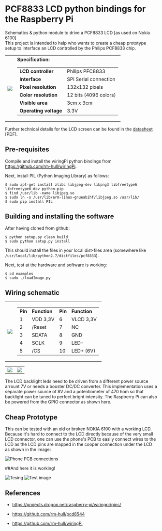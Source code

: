 PCF8833 LCD python bindings for the Raspberry Pi
=======

Schematics &amp; python module to drive a PCF8833 LCD [as used on Nokia 6100] <br/>
This project is intended to help who wants to create a cheap prototype setup to interface an LCD controlled by the Philips PCF8833 chip.

<table>
  <tr>
    <td>
      <img src="https://raw.github.com/engpedrorafael/pcf8833/master/doc/images/LCD6100.jpg"/>
    </td>
    <td>
      <strong>Specification:</strong>
      <table>
      <tr><td><strong>LCD controller</strong></td><td>Philips PFC8833</td></tr>
      <tr><td><strong>Interface</strong></td><td>SPI Serial connection</td></tr>
      <tr><td><strong>Pixel resolution</strong></td><td>132x132 pixels</td></tr>
      <tr><td><strong>Color resolution</strong></td><td>12 bits (4096 colors)</td></tr>
      <tr><td><strong>Visible area</strong></td><td>3cm x 3cm</td></tr>
      <tr><td><strong>Operating voltage</strong></td><td>3.3V</td></tr>
      </table>
    </td>
  </tr>
</table>

Further technical details for the LCD screen can be found in the 
[datasheet](https://raw.github.com/engpedrorafael/pcf8833/master/doc/PCF8833.pdf) [PDF].

Pre-requisites
--------------
Compile and install the wiringPi python bindings from https://github.com/rm-hull/wiringPi. 

Next, install PIL (Python Imaging Library) as follows:

    
    $ sudo apt-get install zlibc libjpeg-dev libpng3 libfreetype6 libfreetype6-dev python-pip
    $ find /usr/lib -name libjpeg.so
    $ sudo ln -s /usr/lib/arm-linux-gnueabihf/libjpeg.so /usr/lib/
    $ sudo pip install PIL

Building and installing the software
------------------------------------
After having cloned from github:

    $ python setup.py clean build
    $ sudo python setup.py install

This should install the files in your local dist-files area (somewhere
like `/usr/local/lib/python2.7/distfiles/pcf8833`).

Next, test at the hardware and software is working:

    $ cd examples
    $ sudo ./loadImage.py

Wiring schematic
----------------
<table>
  <tr>
    <td>
      <img src="https://raw.github.com/engpedrorafael/pcf8833/master/doc/images/lcdpinout.jpg"/>
    </td>
    <td>
      <table>
        <tr><td><strong>Pin<strong></td><td><strong>Function</strong></td><td><strong>Pin<strong></td><td><strong>Function</strong></td></tr>
        <tr><td>1</td><td>VDD 3,3V</td><td>6</td><td>VLCD 3,3V</td></tr>
        <tr><td>2</td><td>/Reset</td><td>7</td><td>NC</td></tr>
        <tr><td>3</td><td>SDATA</td><td>8</td><td>GND</td></tr>
        <tr><td>4</td><td>SCLK</td><td>9</td><td>LED-</td></tr>
        <tr><td>5</td><td>/CS</td><td>10</td><td>LED+ (6V)</td></tr>
      </table>
    </td>
  </tr>
</table>
<table>
  <tr>
    <td>
      <img src="https://raw.github.com/engpedrorafael/pcf8833/master/doc/images/GPIOs.png"/>
    </td>
    <td>
      <img src="https://raw.github.com/engpedrorafael/pcf8833/master/doc/images/shematics.png"/>
    </td>
  </tr>
</table>
The LCD backlight leds need to be driven from a different power source arrount 7V or needs a booster DC/DC converter.
This implementation uses a separate power source of 8V and a potentiometer of 470 hom so that backlight can be tuned to perfect bright intensity.  
The Raspberry Pi can also be powered from the GPIO connector as shown here.

Cheap Prototype
-----------------
This can be tested with an old or broken NOKIA 6100 with a working LCD. Because it's hard to connect to the LCD directly because of the very small LCD connector, one can use the phone's PCB to easily connect wires to the LCD as the LCD pins are mapped in the cooper connection under the LCD as shown in the image:

![Phone PCB connections](https://raw.github.com/engpedrorafael/pcf8833/master/doc/images/phonePCB.jpg)

##And here it is working!

![Tesing](https://raw.github.com/engpedrorafael/pcf8833/master/doc/images/prototype.jpg)
![Test image](https://raw.github.com/engpedrorafael/pcf8833/master/doc/images/testImage.jpg)  


References
----------
* https://projects.drogon.net/raspberry-pi/wiringpi/pins/

* https://github.com/rm-hull/pcd8544

* https://github.com/rm-hull/wiringPi
